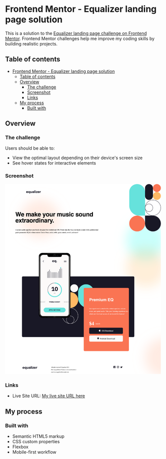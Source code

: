 # Frontend Mentor - Equalizer landing page solution

This is a solution to the [Equalizer landing page challenge on Frontend Mentor](https://www.frontendmentor.io/challenges/equalizer-landing-page-7VJ4gp3DE). Frontend Mentor challenges help me improve my coding skills by building realistic projects. 

## Table of contents

- [Frontend Mentor - Equalizer landing page solution](#frontend-mentor---equalizer-landing-page-solution)
  - [Table of contents](#table-of-contents)
  - [Overview](#overview)
    - [The challenge](#the-challenge)
    - [Screenshot](#screenshot)
    - [Links](#links)
  - [My process](#my-process)
    - [Built with](#built-with)
 



## Overview

### The challenge

Users should be able to:

- View the optimal layout depending on their device's screen size
- See hover states for interactive elements

### Screenshot

![](./assets/Screenshot.png)


### Links

- Live Site URL: [My live site URL here](https://mari-devop.github.io/equalizer-landing-page/)

## My process

### Built with

- Semantic HTML5 markup
- CSS custom properties
- Flexbox
- Mobile-first workflow

